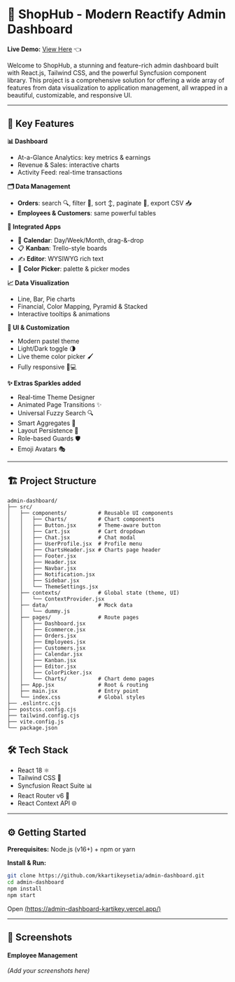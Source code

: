 # 🚀 ShopHub - Modern Reactify Admin Dashboard

**Live Demo:** [View Here](https://admin-dashboard-kartikey.vercel.app/) 👈

Welcome to ShopHub, a stunning and feature-rich admin dashboard built with React.js, Tailwind CSS, and the powerful Syncfusion component library. This project is a comprehensive solution for offering a wide array of features from data visualization to application management, all wrapped in a beautiful, customizable, and responsive UI.


---

## 🌟 Key Features

**📊 Dashboard**

* At-a-Glance Analytics: key metrics & earnings
* Revenue & Sales: interactive charts
* Activity Feed: real-time transactions

**🗂️ Data Management**

* **Orders**: search 🔍, filter 🚦, sort ↕️, paginate 📄, export CSV 📥
* **Employees & Customers**: same powerful tables

**🧩 Integrated Apps**

* 📅 **Calendar**: Day/Week/Month, drag-&-drop
* 📋 **Kanban**: Trello-style boards
* ✍️ **Editor**: WYSIWYG rich text
* 🎨 **Color Picker**: palette & picker modes

**📈 Data Visualization**

* Line, Bar, Pie charts
* Financial, Color Mapping, Pyramid & Stacked
* Interactive tooltips & animations

**🎨 UI & Customization**

* Modern pastel theme
* Light/Dark toggle 🌗
* Live theme color picker 🖌️
* Fully responsive 📱💻

**✨ Extras Sparkles added**

* Real-time Theme Designer
* Animated Page Transitions ✨
* Universal Fuzzy Search 🔍
* Smart Aggregates 🧮
* Layout Persistence 💾
* Role-based Guards 🛡️
* Emoji Avatars 🎭

---

## 🏗️ Project Structure

```
admin-dashboard/
├── src/
│   ├── components/          # Reusable UI components
│   │   ├── Charts/          # Chart components
│   │   ├── Button.jsx       # Theme-aware button
│   │   ├── Cart.jsx         # Cart dropdown
│   │   ├── Chat.jsx         # Chat modal
│   │   ├── UserProfile.jsx  # Profile menu
│   │   ├── ChartsHeader.jsx # Charts page header
│   │   ├── Footer.jsx
│   │   ├── Header.jsx
│   │   ├── Navbar.jsx
│   │   ├── Notification.jsx
│   │   ├── Sidebar.jsx
│   │   └── ThemeSettings.jsx
│   ├── contexts/            # Global state (theme, UI)
│   │   └── ContextProvider.jsx
│   ├── data/                # Mock data
│   │   └── dummy.js
│   ├── pages/               # Route pages
│   │   ├── Dashboard.jsx
│   │   ├── Ecommerce.jsx
│   │   ├── Orders.jsx
│   │   ├── Employees.jsx
│   │   ├── Customers.jsx
│   │   ├── Calendar.jsx
│   │   ├── Kanban.jsx
│   │   ├── Editor.jsx
│   │   ├── ColorPicker.jsx
│   │   └── Charts/          # Chart demo pages
│   ├── App.jsx              # Root & routing
│   ├── main.jsx             # Entry point
│   └── index.css            # Global styles
├── .eslintrc.cjs
├── postcss.config.cjs
├── tailwind.config.cjs
├── vite.config.js
└── package.json
```

## 🛠️ Tech Stack

* React 18 ⚛️
* Tailwind CSS 🦋
* Syncfusion React Suite 📊
* React Router v6 🔀
* React Context API 🌐

---

## ⚙️ Getting Started

**Prerequisites:** Node.js (v16+) + npm or yarn

**Install & Run:**

```bash
git clone https://github.com/kkartikeysetia/admin-dashboard.git
cd admin-dashboard
npm install
npm start
```

Open [(https://admin-dashboard-kartikey.vercel.app/)]((https://admin-dashboard-kartikey.vercel.app/))

---

## 📸 Screenshots

#### Employee Management

*(Add your screenshots here)*

